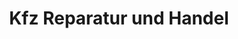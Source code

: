 ---
title: "Kfz Reparatur und Handel"
url: /buedingen/kfz-reparatur-und-handel/
shop: Autowerkstatt
---